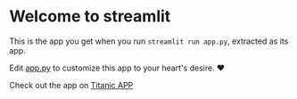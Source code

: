 # Welcome to streamlit

This is the app you get when you run `streamlit run app.py`, extracted as its app.

Edit [app.py](./Hello.py) to customize this app to your heart's desire. ❤️

Check out the app on [Titanic APP](https://congenial-barnacle-w59vx4prw7jh5r4q-8515.app.github.dev/)

